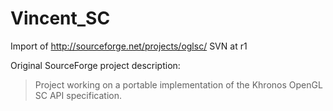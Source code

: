 # Vincent_SC

Import of http://sourceforge.net/projects/oglsc/ SVN at r1

Original SourceForge project description:
> Project working on a portable implementation of the Khronos OpenGL SC API specification.

